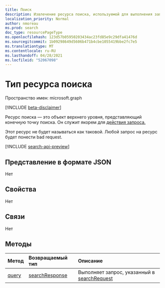 ```yaml
---
title: Поиск
description: Извлечение ресурса поиска, используемой для выполнения запросов
localization_priority: Normal
author: nmoreau
ms.prod: search
doc_type: resourcePageType
ms.openlocfilehash: 123d57b05950203434ac23fd85e9c29dfa41476d
ms.sourcegitcommit: 1b09298649d5606b471b4cbe1055419bbe2fc7e5
ms.translationtype: MT
ms.contentlocale: ru-RU
ms.lasthandoff: 04/28/2021
ms.locfileid: "52067098"
---
```

# <a name="search-resource-type"></a>Тип ресурса поиска

Пространство имен: microsoft.graph

[!INCLUDE [beta-disclaimer](../../includes/beta-disclaimer.md)]

Ресурс поиска — это объект верхнего уровня, представляющий конечную точку поиска. Он служит якорем для [действия запроса.](../api/search-query.md)

Этот ресурс не будет называться как таковой. Любой запрос на ресурс будет понести bad request.

[!INCLUDE [search-api-preview](../../includes/search-api-preview-signup.md)]

## <a name="json-representation"></a>Представление в формате JSON

Нет

## <a name="properties"></a>Свойства

Нет

## <a name="relationships"></a>Связи

Нет

## <a name="methods"></a>Методы

| Метод       | Возвращаемый тип | Описание |
|:-------------|:------------|:------------|
| [query](../api/search-query.md) | [searchResponse](searchresponse.md)| Выполняет запрос, указанный в [searchRequest](../resources/searchrequest.md) |

<!-- uuid: 16cd6b66-4b1a-43a1-adaf-3a886856ed98
2019-02-04 14:57:30 UTC -->
<!-- {
  "type": "#page.annotation",
  "description": "Get search",
  "keywords": "",
  "section": "documentation",
  "tocPath": ""
}-->


